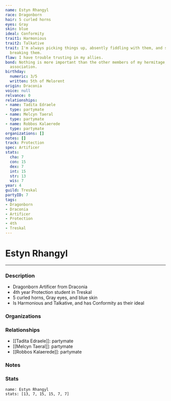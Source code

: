 ```yaml
---
name: Estyn Rhangyl
race: Dragonborn
hair: 5 curled horns
eyes: Gray
skin: blue
ideal: Conformity
trait1: Harmonious
trait2: Talkative
trait: I'm always picking things up, absently fiddling with them, and sometimes accidentally
  breaking them.
flaw: I have trouble trusting in my allies.
bond: Nothing is more important than the other members of my hermitage, order, or
  association.
birthday:
  numeric: 3/5
  written: 5th of Melorent
origin: Draconia
voice: null
relvance: 0
relationships:
- name: Tadita Edraele
  type: partymate
- name: Melcyn Taeral
  type: partymate
- name: Robbos Kalaerede
  type: partymate
organizations: []
notes: []
track: Protection
spec: Artificer
stats:
  cha: 7
  con: 15
  dex: 7
  int: 15
  str: 13
  wis: 7
year: 4
guild: Treskal
partyID: 7
tags:
- Dragonborn
- Draconia
- Artificer
- Protection
- 4th
- Treskal
---
```

# Estyn Rhangyl
---
### Description
- Dragonborn Artificer from Draconia
- 4th year Protection student in Treskal
- 5 curled horns, Gray eyes, and blue skin
- Is Harmonious and Talkative, and has Conformity as their ideal

### Organizations

### Relationships
- [[Tadita Edraele]]: partymate
- [[Melcyn Taeral]]: partymate
- [[Robbos Kalaerede]]: partymate

### Notes

### Stats
```statblock
name: Estyn Rhangyl
stats: [13, 7, 15, 15, 7, 7]
```